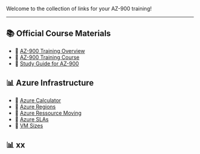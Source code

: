 Welcome to the collection of links for your AZ-900 training!

---

## 📚 Official Course Materials
- 🔗 [AZ-900 Training Overview](https://learn.microsoft.com/en-us/credentials/certifications/azure-fundamentals/?practice-assessment-type=certification)
- 🔗 [AZ-900 Training Course](https://learn.microsoft.com/en-us/training/courses/az-900t00)
- 🔗 [Study Guide for AZ-900](https://learn.microsoft.com/en-us/credentials/certifications/resources/study-guides/az-900)

## 📊 Azure Infrastructure
- 🔗 [Azure Calculator](https://azure.microsoft.com/en-us/pricing/calculator/)
- 🔗 [Azure Regions](https://learn.microsoft.com/en-us/azure/reliability/regions-list)
- 🔗 [Azure Ressource Moving](https://learn.microsoft.com/en-us/azure/azure-resource-manager/management/move-support-resources)
- 🔗 [Azure SLAs](https://www.microsoft.com/licensing/docs/view/Service-Level-Agreements-SLA-for-Online-Services)
- 🔗 [VM Sizes](https://learn.microsoft.com/en-us/azure/virtual-machines/sizes/overview)

## 📊 xx
